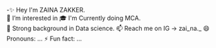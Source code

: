 -✨ Hey I'm ZAINA ZAKKER.  
👀 I’m interested in 
🎓 I'm Currently doing MCA.             
🌱 Strong background in Data science.
📫  Reach me on IG -> zai_na._
😄 Pronouns: ...
⚡ Fun fact: ...

<!---
zainazakker/zainazakker is a ✨ special ✨ repository because its `README.md` (this file) appears on your GitHub profile.
You can click the Preview link to take a look at your changes.
--->
